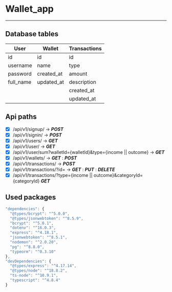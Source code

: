 # Wallet_app
------
## Database tables
 
|     User      |    Wallet     |  Transactions |
| ------------- | ------------- | ------------- |
| id            | id            | id            |
| username      | name          | type          |
| password      | created_at    | amount        |
| full_name     | updated_at    | description   |
|               |               | created_at    |
|               |               | updated_at    |

## Api paths
  - [X] /api/v1/signup/ -> ***POST***
  - [X] /api/v1/signin/ -> ***POST***
  - [X] /api/v1/users/ -> ***GET***
  - [X] /api/v1/user/ -> ***GET***
  - [X] /api/v1/user/sum?walletId={walletId}&type={income || outcome} -> ***GET***
  - [X] /api/v1/wallets/ -> ***GET*** : ***POST***
  - [X] /api/v1/transactions/ -> ***POST***
  - [X] /api/v1/transactions/?id= -> ***GET*** : ***PUT*** : ***DELETE***
  - [X] /api/v1/transactions/?type={income || outcome}&categoryId={categoryId} ***GET***
## Used packages
  ```javascript
  "dependencies": {
    "@types/bcrypt": "^5.0.0",
    "@types/jsonwebtoken": "^8.5.9",
    "bcrypt": "^5.0.1",
    "dotenv": "^16.0.3",
    "express": "^4.18.1",
    "jsonwebtoken": "^8.5.1",
    "nodemon": "^2.0.20",
    "pg": "^8.8.0",
    "typeorm": "^0.3.10"
  },
  "devDependencies": {
    "@types/express": "^4.17.14",
    "@types/node": "^18.8.2",
    "ts-node": "^10.9.1",
    "typescript": "^4.8.4"
  }
  ```
